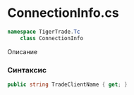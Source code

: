 
# ConnectionInfo.cs
```csharp
namespace TigerTrade.Tc  
    class ConnectionInfo
```

Описание

### Синтаксис
```csharp
public string TradeClientName { get; }
```
